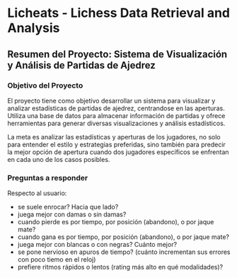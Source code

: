 # Licheats - Lichess Data Retrieval and Analysis

## Resumen del Proyecto: Sistema de Visualización y Análisis de Partidas de Ajedrez

### Objetivo del Proyecto

El proyecto tiene como objetivo desarrollar un sistema para visualizar y analizar estadísticas de partidas de ajedrez, centrandose en las aperturas. Utiliza una base de datos para almacenar información de partidas y ofrece herramientas para generar diversas visualizaciones y análisis estadísticos.

La meta es analizar las estadísticas y aperturas de los jugadores, no solo para entender el estilo y estrategias preferidas, sino también para predecir la mejor opción de apertura cuando dos jugadores específicos se enfrentan en cada uno de los casos posibles.

### Preguntas a responder

Respecto al usuario:
- se suele enrocar? Hacia que lado?
- juega mejor con damas o sin damas?
- cuando pierde es por tiempo, por posición (abandono), o por jaque mate?
- cuando gana es  por tiempo, por posición (abandono), o por jaque mate?
- juega mejor con blancas o con negras? Cuánto mejor?
- se pone nervioso en apuros de tiempo? (cuánto incrementan sus errores con poco tiemo en el reloj)
- prefiere ritmos rápidos o lentos (rating más alto en qué modalidades)?